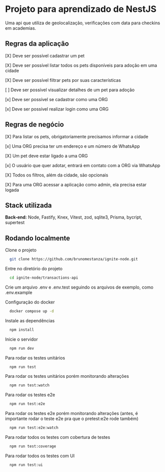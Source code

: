 # Projeto para aprendizado de NestJS

Uma api que utiliza de geolocalização, verificações com data para checkins em academias.

## Regras da aplicação

[X] Deve ser possível cadastrar um pet

[X] Deve ser possível listar todos os pets disponíveis para adoção em uma cidade

[X] Deve ser possível filtrar pets por suas características

[ ] Deve ser possível visualizar detalhes de um pet para adoção

[x] Deve ser possível se cadastrar como uma ORG

[x] Deve ser possível realizar login como uma ORG

## Regras de negócio

[X] Para listar os pets, obrigatoriamente precisamos informar a cidade

[x] Uma ORG precisa ter um endereço e um número de WhatsApp

[X] Um pet deve estar ligado a uma ORG

[x] O usuário que quer adotar, entrará em contato com a ORG via WhatsApp

[X] Todos os filtros, além da cidade, são opcionais

[X] Para uma ORG acessar a aplicação como admin, ela precisa estar logada

## Stack utilizada

**Back-end:** Node, Fastify, Knex, Vitest, zod, sqlite3, Prisma, bycript, supertest


## Rodando localmente

Clone o projeto

```bash
  git clone https://github.com/brunomestanza/ignite-node.git
```

Entre no diretório do projeto

```bash
  cd ignite-node/transactions-api
```

Crie um arquivo .env e .env.test seguindo os arquivos de exemplo, como .env.example

Configuração do docker

```bash
  docker compose up -d
```

Instale as dependências

```bash
  npm install
```

Inicie o servidor

```bash
  npm run dev
```

Para rodar os testes unitários

```bash
  npm run test
```

Para rodar os testes unitários porém monitorando alterações

```bash
  npm run test:watch
```

Para rodar os testes e2e

```bash
  npm run test:e2e
```

Para rodar os testes e2e porém monitorando alterações (antes, é importante rodar o teste e2e pra que o pretest:e2e rode também)

```bash
  npm run test:e2e:watch
```

Para rodar todos os testes com cobertura de testes

```bash
  npm run test:coverage
```

Para rodar todos os testes com UI

```bash
  npm run test:ui
```

